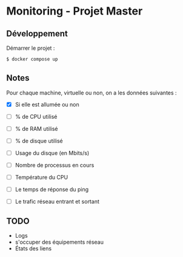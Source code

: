 # Monitoring - Projet Master

## Développement

Démarrer le projet :

```bash
$ docker compose up
```

## Notes

Pour chaque machine, virtuelle ou non, on a les données suivantes :
- [x] Si elle est allumée ou non
- [ ] % de CPU utilisé
- [ ] % de RAM utilisé
- [ ] % de disque utilisé
- [ ] Usage du disque (en Mbits/s)
- [ ] Nombre de processus en cours
- [ ] Température du CPU
- [ ] Le temps de réponse du ping
- [ ] Le trafic réseau entrant et sortant



## TODO

- Logs
- s'occuper des équipements réseau
- États des liens
